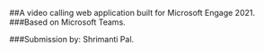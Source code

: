##A video calling web application built for Microsoft Engage 2021.
###Based on Microsoft Teams.

###Submission by: Shrimanti Pal.
